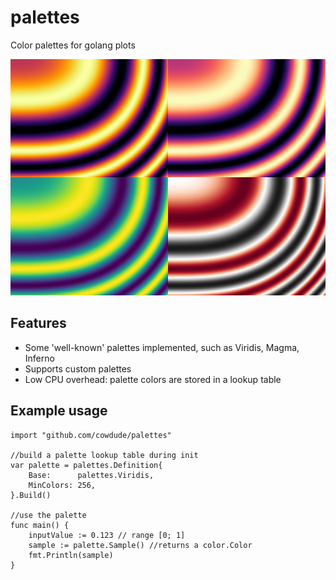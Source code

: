 # palettes

Color palettes for golang plots

![Example output](example/example.png)

## Features

- Some 'well-known' palettes implemented, such as Viridis, Magma, Inferno
- Supports custom palettes
- Low CPU overhead: palette colors are stored in a lookup table

## Example usage

```
import "github.com/cowdude/palettes"

//build a palette lookup table during init
var palette = palettes.Definition{
    Base:      palettes.Viridis,
    MinColors: 256,
}.Build()

//use the palette
func main() {
    inputValue := 0.123 // range [0; 1]
    sample := palette.Sample() //returns a color.Color
    fmt.Println(sample)
}
```
